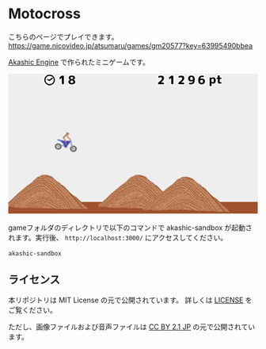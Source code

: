# Motocross

こちらのページでプレイできます。
https://game.nicovideo.jp/atsumaru/games/gm20577?key=63995490bbea


[Akashic Engine](https://akashic-games.github.io/) で作られたミニゲームです。

![スクリーンショット](./img/screenshot.png)


gameフォルダのディレクトリで以下のコマンドで akashic-sandbox が起動されます。実行後、 `http://localhost:3000/` にアクセスしてください。

```
akashic-sandbox
```

## ライセンス

本リポジトリは MIT License の元で公開されています。
詳しくは [LICENSE](./LICENSE) をご覧ください。

ただし、画像ファイルおよび音声ファイルは
[CC BY 2.1 JP](https://creativecommons.org/licenses/by/2.1/jp/) の元で公開されています。
